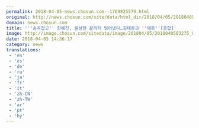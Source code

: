 ```yaml
---
permalink: 2018-04-05-news.chosun.com--1769825579.html
original: http://news.chosun.com/site/data/html_dir/2018/04/05/2018040503358.html
domain: news.chosun.com
title: '''손꼭잡고'' 한혜진, 윤상현 끝까지 밀어냈다…김태훈과 ''애틋''[종합]'
image: http://image.chosun.com/sitedata/image/201804/05/2018040503275_0.jpg
date: 2018-04-05 14:36:17
category: news
translations: 
 - 'en'
 - 'es'
 - 'de'
 - 'ru'
 - 'ja'
 - 'fr'
 - 'it'
 - 'zh-CN'
 - 'zh-TW'
 - 'ar'
 - 'pt'
 - 'hy'
---
```


